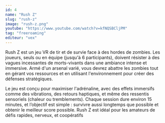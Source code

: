 ```yaml
---
id: 4
name: "Rush Z"
slug: "rush-z"
image: "rush-z.png"
youtube: "https://www.youtube.com/watch?v=kfNQSBCljPM"
tag: "freeroaming"
editeur: "vex"
---
```


Rush Z est un jeu VR de tir et de survie face à des hordes de zombies. Les joueurs, seuls ou en équipe (jusqu'à 6 participants), doivent résister à des vagues incessantes de morts-vivants dans une ambiance intense et immersive. Armé d'un arsenal varié, vous devrez abattre les zombies tout en gérant vos ressources et en utilisant l'environnement pour créer des défenses stratégiques.

Le jeu est conçu pour maximiser l'adrénaline, avec des effets immersifs comme des vibrations, des retours haptiques, et même des ressentis sensoriels (chaleur ou tremblements). Chaque session dure environ 15 minutes, et l’objectif est simple : survivre aussi longtemps que possible et obtenir le meilleur score possible. Rush Z est idéal pour les amateurs de défis rapides, nerveux, et coopératifs
